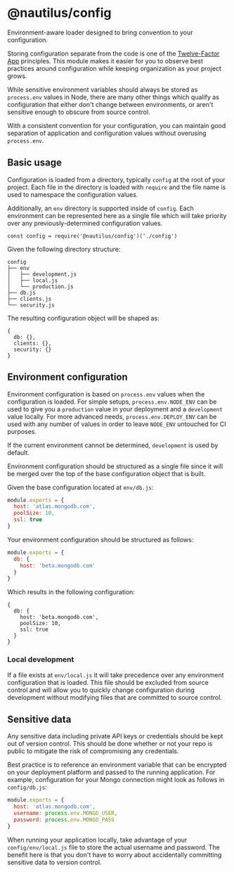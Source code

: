 # @nautilus/config

Environment-aware loader designed to bring convention to your configuration.

Storing configuration separate from the code is one of the [Twelve-Factor App](https://12factor.net/config) principles. This module makes it easier for you to observe best practices around configuration while keeping organization as your project grows.

While sensitive environment variables should always be stored as `process.env` values in Node, there are many other things which qualify as configuration that either don't change between environments, or aren't sensitive enough to obscure from source control.

With a consistent convention for your configuration, you can maintain good separation of application and configuration values without overusing `process.env`.

## Basic usage

Configuration is loaded from a directory, typically `config` at the root of your project. Each file in the directory is loaded with `require` and the file name is used to namespace the configuration values.

Additionally, an `env` directory is supported inside of `config`. Each environment can be represented here as a single file which will take priority over any previously-determined configuration values.

```
const config = require('@nautilus/config')('./config')
```

Given the following directory structure:

```
config
├── env
│   ├── development.js
│   ├── local.js
│   └── production.js
├── db.js
├── clients.js
└── security.js
```

The resulting configuration object will be shaped as:

```
{
  db: {},
  clients: {},
  security: {}
}
```

## Environment configuration

Environment configuration is based on `process.env` values when the configuration is loaded. For simple setups, `process.env.NODE_ENV` can be used to give you a `production` value in your deployment and a `development` value locally. For more advanced needs, `process.env.DEPLOY_ENV` can be used with any number of values in order to leave `NODE_ENV` untouched for CI purposes.

If the current environment cannot be determined, `development` is used by default.

Environment configuration should be structured as a single file since it will be merged over the top of the base configuration object that is built.

Given the base configuration located at `env/db.js`:

```js
module.exports = {
  host: 'atlas.mongodb.com',
  poolSize: 10,
  ssl: true
}
```

Your environment configuration should be structured as follows:

```js
module.exports = {
  db: {
    host: 'beta.mongodb.com'
  }
}
```

Which results in the following configuration:

```
{
  db: {
    host: 'beta.mongodb.com',
    poolSize: 10,
    ssl: true
  }
}
```

### Local development

If a file exists at `env/local.js` it will take precedence over any environment configuration that is loaded. This file should be excluded from source control and will allow you to quickly change configuration during development without modifying files that are committed to source control.

## Sensitive data

Any sensitive data including private API keys or credentials should be kept out of version control. This should be done whether or not your repo is public to mitigate the risk of compromising any credentials.

Best practice is to reference an environment variable that can be encrypted on your deployment platform and passed to the running application. For example, configuration for your Mongo connection might look as follows in `config/db.js`:

```js
module.exports = {
  host: 'atlas.mongodb.com',
  username: process.env.MONGO_USER,
  password: process.env.MONGO_PASS
}
```

When running your application locally, take advantage of your `config/env/local.js` file to store the actual username and password. The benefit here is that you don't have to worry about accidentally committing sensitive data to version control.
